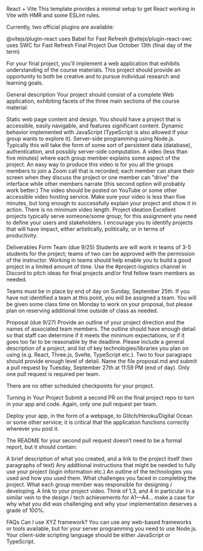React + Vite
This template provides a minimal setup to get React working in Vite with HMR and some ESLint rules.

Currently, two official plugins are available:

@vitejs/plugin-react uses Babel for Fast Refresh
@vitejs/plugin-react-swc uses SWC for Fast Refresh
Final Project
Due October 13th (final day of the term)

For your final project, you'll implement a web application that exhibits understanding of the course materials. This project should provide an opportunity to both be creative and to pursue individual research and learning goals.

General description
Your project should consist of a complete Web application, exhibiting facets of the three main sections of the course material:

Static web page content and design. You should have a project that is accessible, easily navigable, and features significant content.
Dynamic behavior implemented with JavaScript (TypeScript is also allowed if your group wants to explore it).
Server-side programming using Node.js. Typically this will take the form of some sort of persistent data (database), authentication, and possibly server-side computation.
A video (less than five minutes) where each group member explains some aspect of the project. An easy way to produce this video is for you all the groups members to join a Zoom call that is recorded; each member can share their screen when they discuss the project or one member can "drive" the interface while other members narrate (this second option will probably work better.) The video should be posted on YouTube or some other accessible video hosting service. Make sure your video is less than five minutes, but long enough to successfully explain your project and show it in action. There is no minimum video length.
Project ideation
Excellent projects typically serve someone/some group; for this assignment you need to define your users and stakeholders. I encourage you to identify projects that will have impact, either artistically, politically, or in terms of productivity.

Deliverables
Form Team (due 9/25)
Students are will work in teams of 3-5 students for the project; teams of two can be approved with the permission of the instructor. Working in teams should help enable you to build a good project in a limited amount of time. Use the #project-logistics channel in Discord to pitch ideas for final projects and/or find fellow team members as needed.

Teams must be in place by end of day on Sunday, September 25th. If you have not identified a team at this point, you will be assigned a team. You will be given some class time on Monday to work on your proposal, but please plan on reserving additional time outside of class as needed.

Proposal (due 9/27)
Provide an outline of your project direction and the names of associated team members. The outline should have enough detail so that staff can determine if it meets the minimum expectations, or if it goes too far to be reasonable by the deadline. Please include a general description of a project, and list of key technologies/libraries you plan on using (e.g. React, Three.js, Svelte, TypeScript etc.). Two to four paragraps should provide enough level of detail. Name the file proposal.md and submit a pull request by Tuesday, September 27th at 11:59 PM (end of day). Only one pull request is required per team.

There are no other scheduled checkpoints for your project.

Turning in Your Project
Submit a second PR on the final project repo to turn in your app and code. Again, only one pull request per team.

Deploy your app, in the form of a webpage, to Glitch/Heroku/Digital Ocean or some other service; it is critical that the application functions correctly wherever you post it.

The README for your second pull request doesn’t need to be a formal report, but it should contain:

A brief description of what you created, and a link to the project itself (two paragraphs of text)
Any additional instructions that might be needed to fully use your project (login information etc.)
An outline of the technologies you used and how you used them.
What challenges you faced in completing the project.
What each group member was responsible for designing / developing.
A link to your project video.
Think of 1,3, and 4 in particular in a similar vein to the design / tech achievements for A1—A4… make a case for why what you did was challenging and why your implementation deserves a grade of 100%.

FAQs
Can I use XYZ framework? You can use any web-based frameworks or tools available, but for your server programming you need to use Node.js. Your client-side scripting language should be either JavaScript or TypeScript.